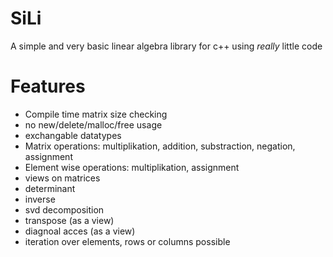 # SiLi
A simple and very basic linear algebra library for c++ using _really_ little code 

# Features
* Compile time matrix size checking
* no new/delete/malloc/free usage
* exchangable datatypes
* Matrix operations: multiplikation, addition, substraction, negation, assignment
* Element wise operations: multiplikation, assignment
* views on matrices
* determinant
* inverse
* svd decomposition
* transpose (as a view)
* diagnoal acces (as a view)
* iteration over elements, rows or columns possible
